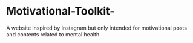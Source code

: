 # Motivational-Toolkit-
A website inspired by Instagram but only intended for motivational posts and contents related to mental health.
